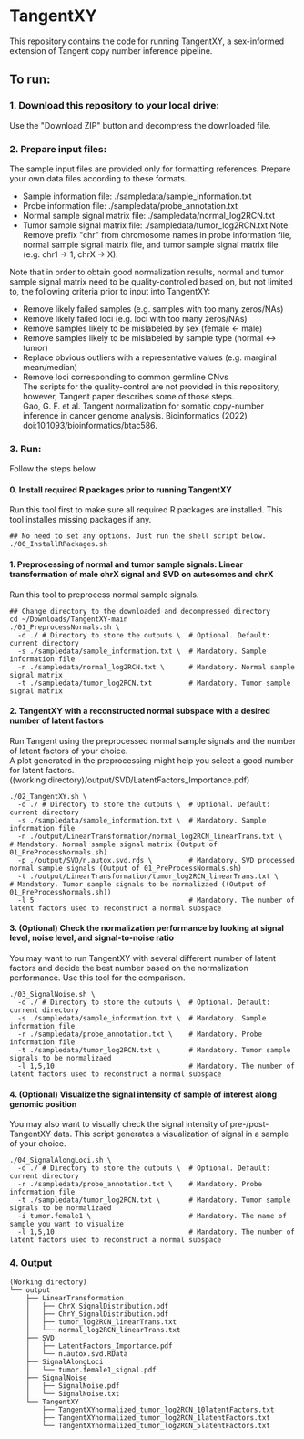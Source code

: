 # TangentXY

This repository contains the code for running TangentXY, a sex-informed extension of Tangent copy number inference pipeline.

## To run:
### 1. Download this repository to your local drive:
Use the "Download ZIP" button and decompress the downloaded file.

### 2. Prepare input files:
The sample input files are provided only for formatting references.
Prepare your own data files according to these formats.  
- Sample information file: ./sampledata/sample_information.txt
- Probe information file: ./sampledata/probe_annotation.txt
- Normal sample signal matrix file: ./sampledata/normal_log2RCN.txt
- Tumor sample signal matrix file: ./sampledata/tumor_log2RCN.txt
Note: Remove prefix "chr" from chromosome names in probe information file, normal sample signal matrix file, and tumor sample signal matrix file (e.g. chr1 -> 1, chrX -> X).

Note that in order to obtain good normalization results, normal and tumor sample signal matrix need to be quality-controlled based on, but not limited to, the following criteria prior to input into TangentXY:
- Remove likely failed samples (e.g. samples with too many zeros/NAs)
- Remove likely failed loci (e.g. loci with too many zeros/NAs)
- Remove samples likely to be mislabeled by sex (female <- male)
- Remove samples likely to be mislabeled by sample type (normal <-> tumor)
- Replace obvious outliers with a representative values (e.g. marginal mean/median)
- Remove loci corresponding to common germline CNvs  
The scripts for the quality-control are not provided in this repository, however, Tangent paper describes some of those steps.  
Gao, G. F. et al. Tangent normalization for somatic copy-number inference in cancer genome analysis. Bioinformatics (2022) doi:10.1093/bioinformatics/btac586.


### 3. Run:
Follow the steps below.
#### 0. Install required R packages prior to running TangentXY
Run this tool first to make sure all required R packages are installed. This tool installes missing packages if any.
```
## No need to set any options. Just run the shell script below.
./00_InstallRPackages.sh
```

#### 1. Preprocessing of normal and tumor sample signals: Linear transformation of male chrX signal and SVD on autosomes and chrX
Run this tool to preprocess normal sample signals.
```
## Change directory to the downloaded and decompressed directory
cd ~/Downloads/TangentXY-main
./01_PreprocessNormals.sh \
  -d ./ # Directory to store the outputs \  # Optional. Default: current directory
  -s ./sampledata/sample_information.txt \  # Mandatory. Sample information file
  -n ./sampledata/normal_log2RCN.txt \      # Mandatory. Normal sample signal matrix
  -t ./sampledata/tumor_log2RCN.txt         # Mandatory. Tumor sample signal matrix
```

#### 2. TangentXY with a reconstructed normal subspace with a desired number of latent factors
Run Tangent using the preprocessed normal sample signals and the number of latent factors of your choice.  
A plot generated in the preprocessing might help you select a good number for latent factors.  
((working directory)/output/SVD/LatentFactors_Importance.pdf)
```
./02_TangentXY.sh \
  -d ./ # Directory to store the outputs \  # Optional. Default: current directory
  -s ./sampledata/sample_information.txt \  # Mandatory. Sample information file
  -n ./output/LinearTransformation/normal_log2RCN_linearTrans.txt \      # Mandatory. Normal sample signal matrix (Output of 01_PreProcessNormals.sh)
  -p ./output/SVD/n.autox.svd.rds \         # Mandatory. SVD processed normal sample signals (Output of 01_PreProcessNormals.sh)
  -t ./output/LinearTransformation/tumor_log2RCN_linearTrans.txt \       # Mandatory. Tumor sample signals to be normalizaed ((Output of 01_PreProcessNormals.sh))
  -l 5                                      # Mandatory. The number of latent factors used to reconstruct a normal subspace
```

#### 3. (Optional) Check the normalization performance by looking at signal level, noise level, and signal-to-noise ratio
You may want to run TangentXY with several different number of latent factors and decide the best number based on the normalization performance. Use this tool for the comparison.
```
./03_SignalNoise.sh \
  -d ./ # Directory to store the outputs \  # Optional. Default: current directory
  -s ./sampledata/sample_information.txt \  # Mandatory. Sample information file
  -r ./sampledata/probe_annotation.txt \    # Mandatory. Probe information file
  -t ./sampledata/tumor_log2RCN.txt \       # Mandatory. Tumor sample signals to be normalizaed
  -l 1,5,10                                 # Mandatory. The number of latent factors used to reconstruct a normal subspace
```

#### 4. (Optional) Visualize the signal intensity of sample of interest along genomic position
You may also want to visually check the signal intensity of pre-/post-TangentXY data. This script generates a visualization of signal in a sample of your choice.
```
./04_SignalAlongLoci.sh \
  -d ./ # Directory to store the outputs \  # Optional. Default: current directory
  -r ./sampledata/probe_annotation.txt \    # Mandatory. Probe information file
  -t ./sampledata/tumor_log2RCN.txt \       # Mandatory. Tumor sample signals to be normalizaed
  -i tumor.female1 \                        # Mandatory. The name of sample you want to visualize
  -l 1,5,10                                 # Mandatory. The number of latent factors used to reconstruct a normal subspace
```

### 4. Output
```
(Working directory)
└── output
    ├── LinearTransformation
    │   ├── ChrX_SignalDistribution.pdf
    │   ├── ChrY_SignalDistribution.pdf    
    │   ├── tumor_log2RCN_linearTrans.txt    
    │   └── normal_log2RCN_linearTrans.txt
    ├── SVD
    │   ├── LatentFactors_Importance.pdf
    │   └── n.autox.svd.RData
    ├── SignalAlongLoci
    │   └── tumor.female1_signal.pdf
    ├── SignalNoise
    │   ├── SignalNoise.pdf
    │   └── SignalNoise.txt
    └── TangentXY
        ├── TangentXYnormalized_tumor_log2RCN_10latentFactors.txt
        ├── TangentXYnormalized_tumor_log2RCN_1latentFactors.txt
        └── TangentXYnormalized_tumor_log2RCN_5latentFactors.txt
```
